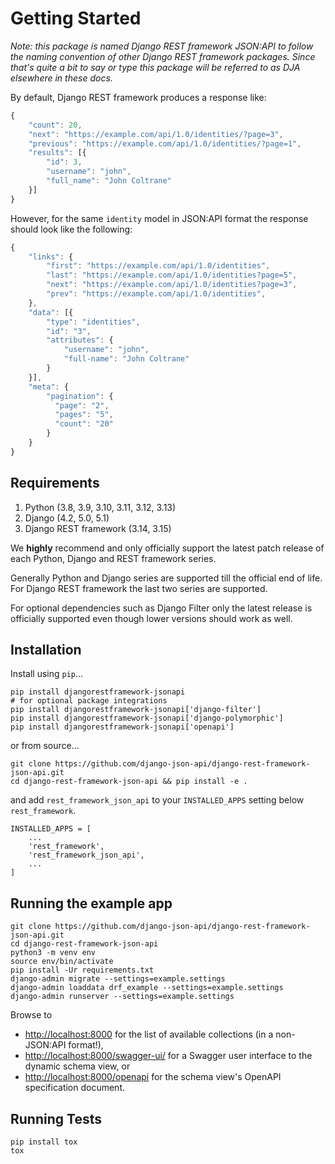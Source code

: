 
# Getting Started

*Note: this package is named Django REST framework JSON:API to follow the naming
convention of other Django REST framework packages. Since that's quite a bit
to say or type this package will be referred to as DJA elsewhere in these docs.*

By default, Django REST framework produces a response like:
``` js
{
    "count": 20,
    "next": "https://example.com/api/1.0/identities/?page=3",
    "previous": "https://example.com/api/1.0/identities/?page=1",
    "results": [{
        "id": 3,
        "username": "john",
        "full_name": "John Coltrane"
    }]
}
```


However, for the same `identity` model in JSON:API format the response should look
like the following:
``` js
{
    "links": {
        "first": "https://example.com/api/1.0/identities",
        "last": "https://example.com/api/1.0/identities?page=5",
        "next": "https://example.com/api/1.0/identities?page=3",
        "prev": "https://example.com/api/1.0/identities",
    },
    "data": [{
        "type": "identities",
        "id": "3",
        "attributes": {
            "username": "john",
            "full-name": "John Coltrane"
        }
    }],
    "meta": {
        "pagination": {
          "page": "2",
          "pages": "5",
          "count": "20"
        }
    }
}
```


## Requirements

1. Python (3.8, 3.9, 3.10, 3.11, 3.12, 3.13)
2. Django (4.2, 5.0, 5.1)
3. Django REST framework (3.14, 3.15)

We **highly** recommend and only officially support the latest patch release of each Python, Django and REST framework series.

Generally Python and Django series are supported till the official end of life. For Django REST framework the last two series are supported.

For optional dependencies such as Django Filter only the latest release is officially supported even though lower versions should work as well.

## Installation

Install using `pip`...

    pip install djangorestframework-jsonapi
    # for optional package integrations
    pip install djangorestframework-jsonapi['django-filter']
    pip install djangorestframework-jsonapi['django-polymorphic']
    pip install djangorestframework-jsonapi['openapi']

or from source...

    git clone https://github.com/django-json-api/django-rest-framework-json-api.git
    cd django-rest-framework-json-api && pip install -e .


and add `rest_framework_json_api` to your `INSTALLED_APPS` setting below `rest_framework`.

    INSTALLED_APPS = [
        ...
        'rest_framework',
        'rest_framework_json_api',
        ...
    ]

## Running the example app

	git clone https://github.com/django-json-api/django-rest-framework-json-api.git
	cd django-rest-framework-json-api
	python3 -m venv env
	source env/bin/activate
	pip install -Ur requirements.txt
	django-admin migrate --settings=example.settings
	django-admin loaddata drf_example --settings=example.settings
	django-admin runserver --settings=example.settings


Browse to
* [http://localhost:8000](http://localhost:8000) for the list of available collections (in a non-JSON:API format!),
* [http://localhost:8000/swagger-ui/](http://localhost:8000/swagger-ui/) for a Swagger user interface to the dynamic schema view, or
* [http://localhost:8000/openapi](http://localhost:8000/openapi) for the schema view's OpenAPI specification document.

## Running Tests

    pip install tox
    tox

